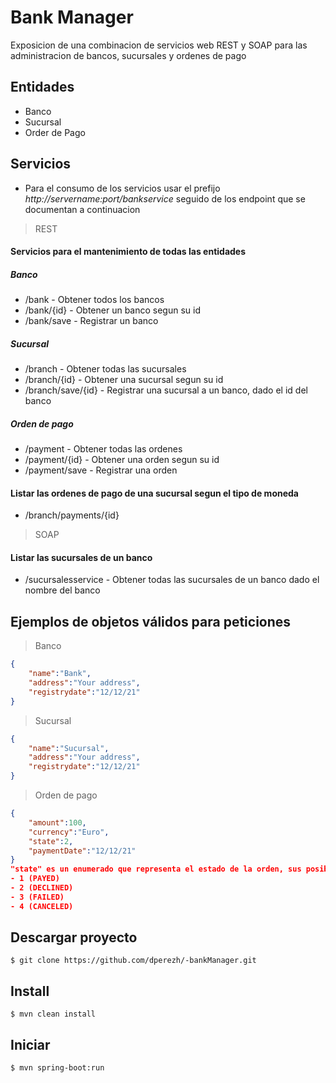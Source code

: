 # Bank Manager
Exposicion de una combinacion de servicios web REST y SOAP para las administracion de bancos, sucursales y ordenes de pago

## Entidades
- Banco
- Sucursal
- Order de Pago

## Servicios
- Para el consumo de los servicios usar el prefijo *http://servername:port/bankservice* seguido de los endpoint que se documentan a continuacion
> REST

#### Servicios para el mantenimiento de todas las entidades

##### Banco
- /bank - Obtener todos los bancos
- /bank/{id} - Obtener un banco segun su id
- /bank/save - Registrar un banco

##### Sucursal
- /branch - Obtener todas las sucursales
- /branch/{id} - Obtener una sucursal segun su id
- /branch/save/{id} - Registrar una sucursal a un banco, dado el id del banco

##### Orden de pago
- /payment - Obtener todas las ordenes
- /payment/{id} - Obtener una orden segun su id
- /payment/save - Registrar una orden

#### Listar las ordenes de pago de una sucursal segun el tipo de moneda
- /branch/payments/{id}

> SOAP
#### Listar las sucursales de un banco
- /sucursalesservice - Obtener todas las sucursales de un banco dado el nombre del banco

## Ejemplos de objetos válidos para peticiones
> Banco
```json
{
    "name":"Bank",
    "address":"Your address",
    "registrydate":"12/12/21"
}
```
> Sucursal
```json
{
    "name":"Sucursal",
    "address":"Your address",
    "registrydate":"12/12/21"
}
```
> Orden de pago
```json
{
    "amount":100,
    "currency":"Euro",
    "state":2,
    "paymentDate":"12/12/21"
}
"state" es un enumerado que representa el estado de la orden, sus posibles valores son:
- 1 (PAYED)
- 2 (DECLINED)
- 3 (FAILED)
- 4 (CANCELED)
```

## Descargar proyecto
```
$ git clone https://github.com/dperezh/-bankManager.git
```

## Install
```
$ mvn clean install
```

## Iniciar
```
$ mvn spring-boot:run
```

